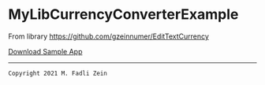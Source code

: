 # MyLibCurrencyConverterExample
From library https://github.com/gzeinnumer/EditTextCurrency

[Download Sample App](https://drive.google.com/file/d/1CIRQluQCuLgkHoTmsYuFRWv3O-_o7aSS/view?usp=sharing)

---

```
Copyright 2021 M. Fadli Zein
```
